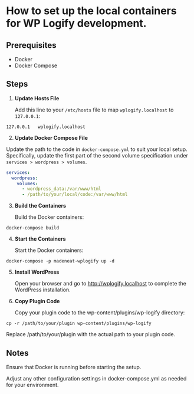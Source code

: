 # How to set up the local containers for WP Logify development.


## Prerequisites
- Docker
- Docker Compose

## Steps

1. **Update Hosts File**

   Add this line to your `/etc/hosts` file to map `wplogify.localhost` to `127.0.0.1`:

```
127.0.0.1   wplogify.localhost
```
2. **Update Docker Compose File**

Update the path to the code in `docker-compose.yml` to suit your local setup. Specifically, update the first part of the second volume specification under `services > wordpress > volumes`.

```yaml
services:
  wordpress:
    volumes:
      - wordpress_data:/var/www/html
      - /path/to/your/local/code:/var/www/html      
```

3. **Build the Containers**

   Build the Docker containers:

```
docker-compose build
```

4. **Start the Containers**

   Start the Docker containers:

```
docker-compose -p madeneat-wplogify up -d
```

5. **Install WordPress**

   Open your browser and go to http://wplogify.localhost to complete the WordPress installation.


6. **Copy Plugin Code**

   Copy your plugin code to the wp-content/plugins/wp-logify directory:

```
cp -r /path/to/your/plugin wp-content/plugins/wp-logify
```

   Replace /path/to/your/plugin with the actual path to your plugin code.

## Notes

Ensure that Docker is running before starting the setup.

Adjust any other configuration settings in docker-compose.yml as needed for your environment.
